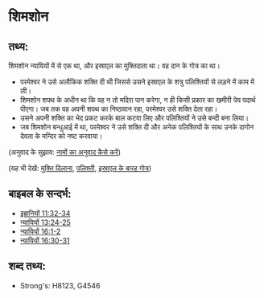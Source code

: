 # शिमशोन #

## तथ्य: ##

शिमशोन न्यायियों में से एक था, और इस्राएल का मुक्तिदाता था। वह दान के गोत्र का था।

* परमेश्वर ने उसे अलौकिक शक्ति दी थी जिससे उसने इस्राएल के शत्रु पलिश्तियों से लड़ने में काम में ली।
* शिमशोन शपथ के अधीन था कि वह न तो मदिरा पान करेगा, न ही किसी प्रकार का खमीरी पेय पदार्थ पीएगा। जब तक वह अपनी शपथ का निष्ठावान रहा, परमेश्वर उसे शक्ति देता रहा।
* उसने अपनी शक्ति का भेद प्रकट करके बाल कटवा लिए और पलिश्तियों ने उसे बन्दी बना लिया।
* जब शिमशोन बन्धुआई में था, परमेश्वर ने उसे शक्ति दी और अनेक पलिश्तियों के साथ उनके दागोन देवता के मन्दिर को नष्ट करवाया।

(अनुवाद के सुझाव: [नामों का अनुवाद कैसे करें](rc://en/ta/man/translate/translate-names))

(यह भी देखें: [मुक्ति दिलाना](../other/deliverer.md), [पलिश्ती](../names/philistines.md), [इस्राएल के बारह गोत्र](../other/12tribesofisrael.md))

## बाइबल के सन्दर्भ: ##

* [इब्रानियों 11:32-34](rc://en/tn/help/heb/11/32)
* [न्यायियों 13:24-25](rc://en/tn/help/jdg/13/24)
* [न्यायियों 16:1-2](rc://en/tn/help/jdg/16/01)
* [न्यायियों 16:30-31](rc://en/tn/help/jdg/16/30)

## शब्द तथ्य: ##

* Strong's: H8123, G4546

